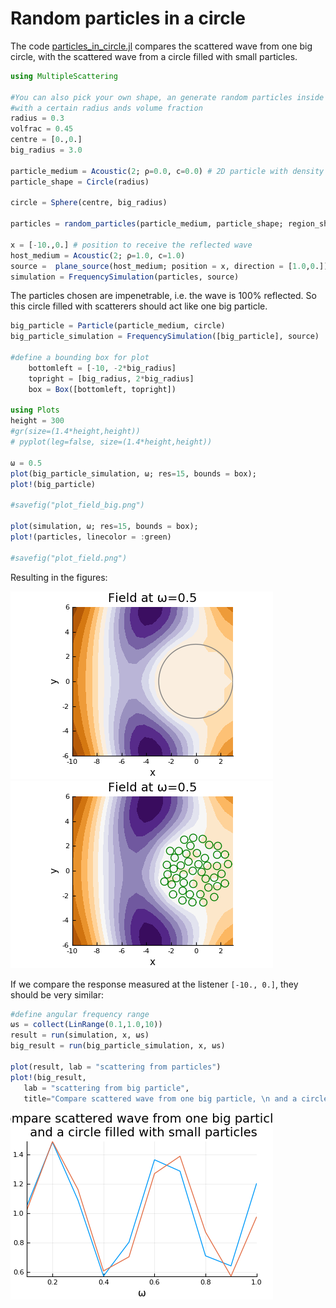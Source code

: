 # Random particles in a circle

The code [particles_in_circle.jl](particles_in_circle.jl) compares the scattered wave from one big circle, with the scattered wave from a circle filled with small particles.

```julia
using MultipleScattering

#You can also pick your own shape, an generate random particles inside it
#with a certain radius ands volume fraction
radius = 0.3
volfrac = 0.45
centre = [0.,0.]
big_radius = 3.0

particle_medium = Acoustic(2; ρ=0.0, c=0.0) # 2D particle with density ρ = 0.0 and soundspeed c = 0.0
particle_shape = Circle(radius)

circle = Sphere(centre, big_radius)

particles = random_particles(particle_medium, particle_shape; region_shape = circle, volume_fraction = volfrac, seed=1)

x = [-10.,0.] # position to receive the reflected wave
host_medium = Acoustic(2; ρ=1.0, c=1.0)
source =  plane_source(host_medium; position = x, direction = [1.0,0.])
simulation = FrequencySimulation(particles, source)
```
The particles chosen are impenetrable, i.e. the wave is 100\% reflected. So this circle filled with scatterers should act like one big particle.
```julia
big_particle = Particle(particle_medium, circle)
big_particle_simulation = FrequencySimulation([big_particle], source)

#define a bounding box for plot
    bottomleft = [-10, -2*big_radius]
    topright = [big_radius, 2*big_radius]
    box = Box([bottomleft, topright])

using Plots
height = 300
#gr(size=(1.4*height,height))
# pyplot(leg=false, size=(1.4*height,height))

ω = 0.5
plot(big_particle_simulation, ω; res=15, bounds = box);
plot!(big_particle)

#savefig("plot_field_big.png")

plot(simulation, ω; res=15, bounds = box);
plot!(particles, linecolor = :green)

#savefig("plot_field.png")
```
Resulting in the figures:

![The field with big particle](plot_field_big.png)
![The field with particles](plot_field.png)

If we compare the response measured at the listener `[-10., 0.]`, they should be very similar:
```julia
#define angular frequency range
ωs = collect(LinRange(0.1,1.0,10))
result = run(simulation, x, ωs)
big_result = run(big_particle_simulation, x, ωs)

plot(result, lab = "scattering from particles")
plot!(big_result,
   lab = "scattering from big particle",
   title="Compare scattered wave from one big particle, \n and a circle filled with small particles")
```
![The response comparison](plot_response_compare.png)

